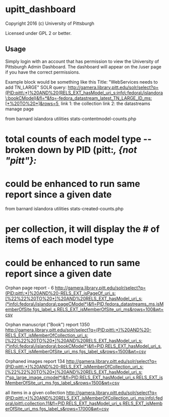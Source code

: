 # upitt_dashboard

Copyright 2016 (c) University of Pittsburgh

Licensed under GPL 2 or better.


## Usage
Simply login with an account that has permission to view the University of 
Pittsburgh Admin Dashboard.  The dashboard will appear on the /user page if you 
have the correct permissions.


Example block would be something like this
Title: "WebServices needs to add TN_LARGE"
SOLR query: http://gamera.library.pitt.edu/solr/select?q=(PID:pitt\:*)%20AND%20(RELS_EXT_hasModel_uri_s:info\:fedora\/islandora\:bookCModel)&fl=*&fq=-fedora_datastream_latest_TN_LARGE_ID_ms:[*%20TO%20*]&rows=5  
link 1: the collection
link 2: the datastreams manage page


from barnard islandora utilities stats-contentmodel-counts.php
# total counts of each model type -- broken down by PID (pitt:*, {not "pitt"}:*
# could be enhanced to run same report since a given date

from barnard islandora utilities stats-created-counts.php
# per collection, it will display the # of items of each model type
# could be enhanced to run same report since a given date

Orphan page report - 6
http://gamera.library.pitt.edu/solr/select?q=(PID:pitt\:*)%20AND%20-RELS_EXT_isPageOf_uri_s:[%22%22%20TO%20*]%20AND%20RELS_EXT_hasModel_uri_s:(*info\:fedora\/islandora\:pageCModel*)&fl=PID,fedora_datastreams_ms,isMemberOfSite,fgs_label_s,RELS_EXT_isMemberOfSite_uri_ms&rows=100&wt=csv

Orphan manuscript ("Book") report 1350 
http://gamera.library.pitt.edu/solr/select?q=(PID:pitt\:*)%20AND%20-RELS_EXT_isMemberOfCollection_uri_s:[%22%22%20TO%20*]%20AND%20RELS_EXT_hasModel_uri_s:(*info\:fedora\/islandora\:bookCModel*)&fl=PID,RELS_EXT_hasModel_uri_s,RELS_EXT_isMemberOfSite_uri_ms,fgs_label_s&rows=1500&wt=csv

Orphaned images report 134
http://gamera.library.pitt.edu/solr/select?q=(PID:pitt\:*)%20AND%20-RELS_EXT_isMemberOfCollection_uri_s:[%22%22%20TO%20*]%20AND%20RELS_EXT_hasModel_uri_s:(*sp_large_image_cmodel*)&fl=PID,RELS_EXT_hasModel_uri_s,RELS_EXT_isMemberOfSite_uri_ms,fgs_label_s&rows=1500&wt=csv

all items in a given collection
http://gamera.library.pitt.edu/solr/select?q=(PID:pitt\:*)%20AND%20RELS_EXT_isMemberOfCollection_uri_ms:info\:fedora\/pitt\:collection.11&fl=PID,RELS_EXT_hasModel_uri_s,RELS_EXT_isMemberOfSite_uri_ms,fgs_label_s&rows=17000&wt=csv
